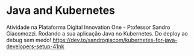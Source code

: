 # Java and Kubernetes

Atividade na Plataforma Digital Innovation One - Ptofessor Sandro Giacomozzi. Rodando a sua aplicação Java no Kubernetes. Do deploy ao debug sem medo!
https://dev.to/sandrogiacom/kubernetes-for-java-developers-setup-41nk
